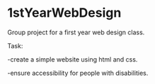 1stYearWebDesign
================

Group project for a first year web design class.

Task:



-create a simple website using html and css.

-ensure accessibility for people with disabilities.
